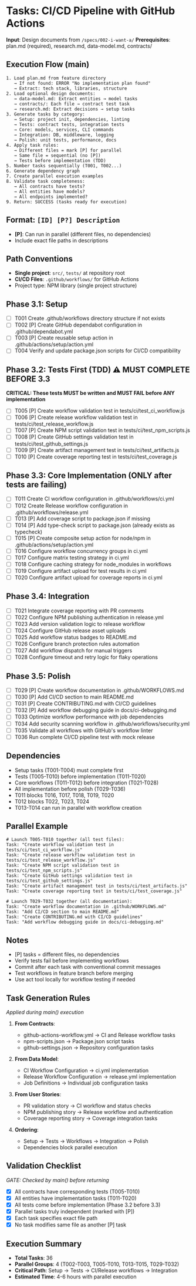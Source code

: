 # Tasks: CI/CD Pipeline with GitHub Actions

**Input**: Design documents from `/specs/002-i-want-a/`
**Prerequisites**: plan.md (required), research.md, data-model.md, contracts/

## Execution Flow (main)
```
1. Load plan.md from feature directory
   → If not found: ERROR "No implementation plan found"
   → Extract: tech stack, libraries, structure
2. Load optional design documents:
   → data-model.md: Extract entities → model tasks
   → contracts/: Each file → contract test task
   → research.md: Extract decisions → setup tasks
3. Generate tasks by category:
   → Setup: project init, dependencies, linting
   → Tests: contract tests, integration tests
   → Core: models, services, CLI commands
   → Integration: DB, middleware, logging
   → Polish: unit tests, performance, docs
4. Apply task rules:
   → Different files = mark [P] for parallel
   → Same file = sequential (no [P])
   → Tests before implementation (TDD)
5. Number tasks sequentially (T001, T002...)
6. Generate dependency graph
7. Create parallel execution examples
8. Validate task completeness:
   → All contracts have tests?
   → All entities have models?
   → All endpoints implemented?
9. Return: SUCCESS (tasks ready for execution)
```

## Format: `[ID] [P?] Description`
- **[P]**: Can run in parallel (different files, no dependencies)
- Include exact file paths in descriptions

## Path Conventions
- **Single project**: `src/`, `tests/` at repository root
- **CI/CD Files**: `.github/workflows/` for GitHub Actions
- Project type: NPM library (single project structure)

## Phase 3.1: Setup
- [ ] T001 Create .github/workflows directory structure if not exists
- [ ] T002 [P] Create GitHub dependabot configuration in .github/dependabot.yml
- [ ] T003 [P] Create reusable setup action in .github/actions/setup/action.yml
- [ ] T004 Verify and update package.json scripts for CI/CD compatibility

## Phase 3.2: Tests First (TDD) ⚠️ MUST COMPLETE BEFORE 3.3
**CRITICAL: These tests MUST be written and MUST FAIL before ANY implementation**
- [ ] T005 [P] Create workflow validation test in tests/ci/test_ci_workflow.js
- [ ] T006 [P] Create release workflow validation test in tests/ci/test_release_workflow.js
- [ ] T007 [P] Create NPM script validation test in tests/ci/test_npm_scripts.js
- [ ] T008 [P] Create GitHub settings validation test in tests/ci/test_github_settings.js
- [ ] T009 [P] Create artifact management test in tests/ci/test_artifacts.js
- [ ] T010 [P] Create coverage reporting test in tests/ci/test_coverage.js

## Phase 3.3: Core Implementation (ONLY after tests are failing)
- [ ] T011 Create CI workflow configuration in .github/workflows/ci.yml
- [ ] T012 Create Release workflow configuration in .github/workflows/release.yml
- [ ] T013 [P] Add coverage script to package.json if missing
- [ ] T014 [P] Add type-check script to package.json (already exists as typecheck)
- [ ] T015 [P] Create composite setup action for node/npm in .github/actions/setup/action.yml
- [ ] T016 Configure workflow concurrency groups in ci.yml
- [ ] T017 Configure matrix testing strategy in ci.yml
- [ ] T018 Configure caching strategy for node_modules in workflows
- [ ] T019 Configure artifact upload for test results in ci.yml
- [ ] T020 Configure artifact upload for coverage reports in ci.yml

## Phase 3.4: Integration
- [ ] T021 Integrate coverage reporting with PR comments
- [ ] T022 Configure NPM publishing authentication in release.yml
- [ ] T023 Add version validation logic to release workflow
- [ ] T024 Configure GitHub release asset uploads
- [ ] T025 Add workflow status badges to README.md
- [ ] T026 Configure branch protection rules automation
- [ ] T027 Add workflow dispatch for manual triggers
- [ ] T028 Configure timeout and retry logic for flaky operations

## Phase 3.5: Polish
- [ ] T029 [P] Create workflow documentation in .github/WORKFLOWS.md
- [ ] T030 [P] Add CI/CD section to main README.md
- [ ] T031 [P] Create CONTRIBUTING.md with CI/CD guidelines
- [ ] T032 [P] Add workflow debugging guide in docs/ci-debugging.md
- [ ] T033 Optimize workflow performance with job dependencies
- [ ] T034 Add security scanning workflow in .github/workflows/security.yml
- [ ] T035 Validate all workflows with GitHub's workflow linter
- [ ] T036 Run complete CI/CD pipeline test with mock release

## Dependencies
- Setup tasks (T001-T004) must complete first
- Tests (T005-T010) before implementation (T011-T020)
- Core workflows (T011-T012) before integration (T021-T028)
- All implementation before polish (T029-T036)
- T011 blocks T016, T017, T018, T019, T020
- T012 blocks T022, T023, T024
- T013-T014 can run in parallel with workflow creation

## Parallel Example
```
# Launch T005-T010 together (all test files):
Task: "Create workflow validation test in tests/ci/test_ci_workflow.js"
Task: "Create release workflow validation test in tests/ci/test_release_workflow.js"
Task: "Create NPM script validation test in tests/ci/test_npm_scripts.js"
Task: "Create GitHub settings validation test in tests/ci/test_github_settings.js"
Task: "Create artifact management test in tests/ci/test_artifacts.js"
Task: "Create coverage reporting test in tests/ci/test_coverage.js"

# Launch T029-T032 together (all documentation):
Task: "Create workflow documentation in .github/WORKFLOWS.md"
Task: "Add CI/CD section to main README.md"
Task: "Create CONTRIBUTING.md with CI/CD guidelines"
Task: "Add workflow debugging guide in docs/ci-debugging.md"
```

## Notes
- [P] tasks = different files, no dependencies
- Verify tests fail before implementing workflows
- Commit after each task with conventional commit messages
- Test workflows in feature branch before merging
- Use act tool locally for workflow testing if needed

## Task Generation Rules
*Applied during main() execution*

1. **From Contracts**:
   - github-actions-workflow.yml → CI and Release workflow tasks
   - npm-scripts.json → Package.json script tasks
   - github-settings.json → Repository configuration tasks

2. **From Data Model**:
   - CI Workflow Configuration → ci.yml implementation
   - Release Workflow Configuration → release.yml implementation
   - Job Definitions → Individual job configuration tasks

3. **From User Stories**:
   - PR validation story → CI workflow and status checks
   - NPM publishing story → Release workflow and authentication
   - Coverage reporting story → Coverage integration tasks

4. **Ordering**:
   - Setup → Tests → Workflows → Integration → Polish
   - Dependencies block parallel execution

## Validation Checklist
*GATE: Checked by main() before returning*

- [x] All contracts have corresponding tests (T005-T010)
- [x] All entities have implementation tasks (T011-T020)
- [x] All tests come before implementation (Phase 3.2 before 3.3)
- [x] Parallel tasks truly independent (marked with [P])
- [x] Each task specifies exact file path
- [x] No task modifies same file as another [P] task

## Execution Summary
- **Total Tasks**: 36
- **Parallel Groups**: 4 (T002-T003, T005-T010, T013-T015, T029-T032)
- **Critical Path**: Setup → Tests → CI/Release workflows → Integration
- **Estimated Time**: 4-6 hours with parallel execution